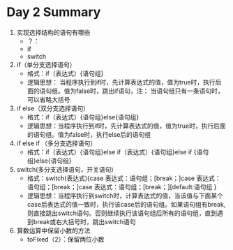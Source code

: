 # Day 2 Summary

1. 实现选择结构的语句有哪些
   - ？：
   - if
   - switch
2. if（单分支选择语句）
   - 格式：if（表达式）{语句组}
   - 逻辑思想： 当程序执行到if时，先计算表达式的值，值为true时，执行后面的语句组。值为false时，跳出if语句，注： 当语句组只有一条语句时，可以省略大括号
3. if else（双分支选择语句）
   - 格式：if（表达式）{语句组}else{语句组}
   - 逻辑思想：当程序执行到if时，先计算表达式的值，值为true时，执行后面的语句组。值为false时，执行else后的语句组
4. if else if （多分支选择语句）
   - 格式：if（表达式）{语句组}else if（表达式）{语句组}else if {语句组}else{语句组}
5. switch(多分支选择语句，开关语句)
   - 格式：switch(表达式){case 表达式：语句组；[break；]case 表达式：语句组；[break；]case 表达式：语句组；[break；][default:语句组 }
   - 逻辑思想：当程序执行到switch时，计算表达式的值，当该值与下面某个case后表达式的值一致时，执行该case后的语句组。如果语句组有break,则直接跳出switch语句。否则继续执行该语句组后所有的语句组，直到遇到break或右大括号时，跳出switch语句
6. 算数运算中保留小数的方法
   - toFixed（2）：保留两位小数  

